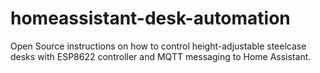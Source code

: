 # homeassistant-desk-automation
Open Source instructions on how to control height-adjustable steelcase desks with ESP8622 controller and MQTT messaging to Home Assistant.
